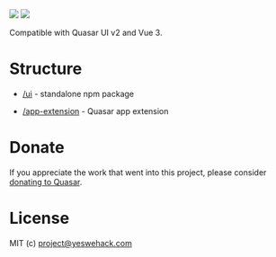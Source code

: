 <img src="https://img.shields.io/npm/v/quasar-ui-vdp-form.svg?label=quasar-ui-vdp-form">
<img src="https://img.shields.io/npm/v/quasar-app-extension-vdp-form.svg?label=quasar-app-extension-vdp-form">

Compatible with Quasar UI v2 and Vue 3.

# Structure
* [/ui](ui) - standalone npm package

* [/app-extension](app-extension) - Quasar app extension


# Donate
If you appreciate the work that went into this project, please consider [donating to Quasar](https://donate.quasar.dev).

# License
MIT (c) project@yeswehack.com
